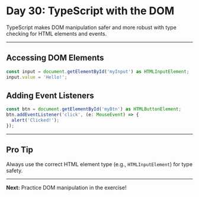 # Day 30: TypeScript with the DOM

TypeScript makes DOM manipulation safer and more robust with type checking for HTML elements and events.

---

## Accessing DOM Elements
```ts
const input = document.getElementById('myInput') as HTMLInputElement;
input.value = 'Hello!';
```

## Adding Event Listeners
```ts
const btn = document.getElementById('myBtn') as HTMLButtonElement;
btn.addEventListener('click', (e: MouseEvent) => {
  alert('Clicked!');
});
```

---

## Pro Tip
Always use the correct HTML element type (e.g., `HTMLInputElement`) for type safety.

---

**Next:** Practice DOM manipulation in the exercise!
